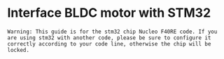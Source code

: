 # Interface BLDC motor with STM32
```
Warning: This guide is for the stm32 chip Nucleo F40RE code. If you are using stm32 with another code, please be sure to configure it correctly according to your code line, otherwise the chip will be locked.
```